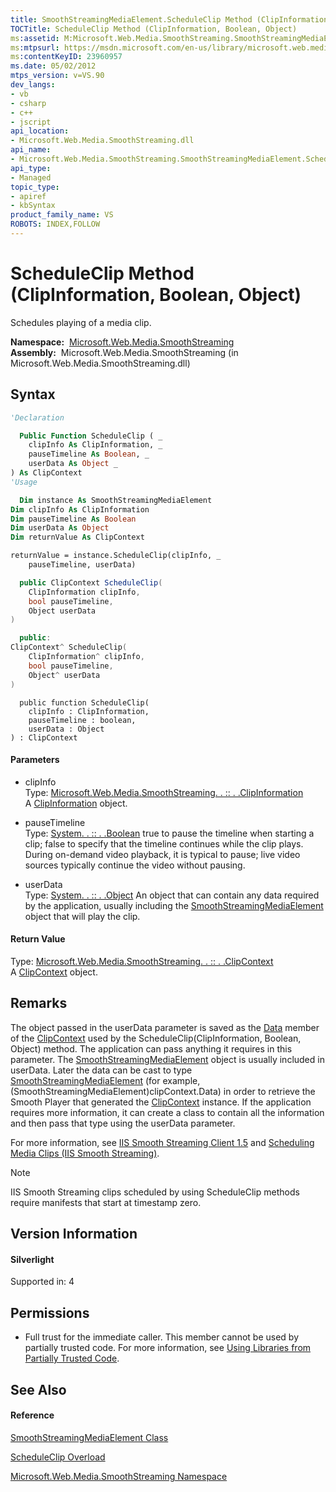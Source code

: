 ```yaml
---
title: SmoothStreamingMediaElement.ScheduleClip Method (ClipInformation, Boolean, Object) (Microsoft.Web.Media.SmoothStreaming)
TOCTitle: ScheduleClip Method (ClipInformation, Boolean, Object)
ms:assetid: M:Microsoft.Web.Media.SmoothStreaming.SmoothStreamingMediaElement.ScheduleClip(Microsoft.Web.Media.SmoothStreaming.ClipInformation,System.Boolean,System.Object)
ms:mtpsurl: https://msdn.microsoft.com/en-us/library/microsoft.web.media.smoothstreaming.smoothstreamingmediaelement.scheduleclip(v=VS.90)
ms:contentKeyID: 23960957
ms.date: 05/02/2012
mtps_version: v=VS.90
dev_langs:
- vb
- csharp
- c++
- jscript
api_location:
- Microsoft.Web.Media.SmoothStreaming.dll
api_name:
- Microsoft.Web.Media.SmoothStreaming.SmoothStreamingMediaElement.ScheduleClip
api_type:
- Managed
topic_type:
- apiref
- kbSyntax
product_family_name: VS
ROBOTS: INDEX,FOLLOW
---
```


# ScheduleClip Method (ClipInformation, Boolean, Object)

Schedules playing of a media clip.

**Namespace:**  [Microsoft.Web.Media.SmoothStreaming](microsoft-web-media-smoothstreaming-namespace_1.md)  
**Assembly:**  Microsoft.Web.Media.SmoothStreaming (in Microsoft.Web.Media.SmoothStreaming.dll)

## Syntax

``` vb
'Declaration

  Public Function ScheduleClip ( _
    clipInfo As ClipInformation, _
    pauseTimeline As Boolean, _
    userData As Object _
) As ClipContext
'Usage

  Dim instance As SmoothStreamingMediaElement
Dim clipInfo As ClipInformation
Dim pauseTimeline As Boolean
Dim userData As Object
Dim returnValue As ClipContext

returnValue = instance.ScheduleClip(clipInfo, _
    pauseTimeline, userData)
```

``` csharp
  public ClipContext ScheduleClip(
    ClipInformation clipInfo,
    bool pauseTimeline,
    Object userData
)
```

``` c++
  public:
ClipContext^ ScheduleClip(
    ClipInformation^ clipInfo, 
    bool pauseTimeline, 
    Object^ userData
)
```

``` jscript
  public function ScheduleClip(
    clipInfo : ClipInformation, 
    pauseTimeline : boolean, 
    userData : Object
) : ClipContext
```

#### Parameters

  - clipInfo  
    Type: [Microsoft.Web.Media.SmoothStreaming. . :: . .ClipInformation](clipinformation-class-microsoft-web-media-smoothstreaming_1.md)  
    A [ClipInformation](clipinformation-class-microsoft-web-media-smoothstreaming_1.md) object.  

<!-- end list -->

  - pauseTimeline  
    Type: [System. . :: . .Boolean](https://msdn.microsoft.com/en-us/library/a28wyd50\(v=vs.90\))  
    true to pause the timeline when starting a clip; false to specify that the timeline continues while the clip plays. During on-demand video playback, it is typical to pause; live video sources typically continue the video without pausing.  

<!-- end list -->

  - userData  
    Type: [System. . :: . .Object](https://msdn.microsoft.com/en-us/library/e5kfa45b\(v=vs.90\))  
    An object that can contain any data required by the application, usually including the [SmoothStreamingMediaElement](smoothstreamingmediaelement-class-microsoft-web-media-smoothstreaming_1.md) object that will play the clip.  

#### Return Value

Type: [Microsoft.Web.Media.SmoothStreaming. . :: . .ClipContext](clipcontext-class-microsoft-web-media-smoothstreaming_1.md)  
A [ClipContext](clipcontext-class-microsoft-web-media-smoothstreaming_1.md) object.  

## Remarks

The object passed in the userData parameter is saved as the [Data](clipcontext-data-property-microsoft-web-media-smoothstreaming_1.md) member of the [ClipContext](clipcontext-class-microsoft-web-media-smoothstreaming_1.md) used by the ScheduleClip(ClipInformation, Boolean, Object) method. The application can pass anything it requires in this parameter. The [SmoothStreamingMediaElement](smoothstreamingmediaelement-class-microsoft-web-media-smoothstreaming_1.md) object is usually included in userData. Later the data can be cast to type [SmoothStreamingMediaElement](smoothstreamingmediaelement-class-microsoft-web-media-smoothstreaming_1.md) (for example, (SmoothStreamingMediaElement)clipContext.Data) in order to retrieve the Smooth Player that generated the [ClipContext](clipcontext-class-microsoft-web-media-smoothstreaming_1.md) instance. If the application requires more information, it can create a class to contain all the information and then pass that type using the userData parameter.

For more information, see [IIS Smooth Streaming Client 1.5](microsoft-smooth-streaming-client-2-0.md) and [Scheduling Media Clips (IIS Smooth Streaming)](scheduling-media-clips.md).


> [!NOTE]  
> IIS Smooth Streaming clips scheduled by using ScheduleClip methods require manifests that start at timestamp zero.


## Version Information

#### Silverlight

Supported in: 4  

## Permissions

  - Full trust for the immediate caller. This member cannot be used by partially trusted code. For more information, see [Using Libraries from Partially Trusted Code](https://msdn.microsoft.com/en-us/library/8skskf63\(v=vs.90\)).

## See Also

#### Reference

[SmoothStreamingMediaElement Class](smoothstreamingmediaelement-class-microsoft-web-media-smoothstreaming_1.md)

[ScheduleClip Overload](smoothstreamingmediaelement-scheduleclip-method-microsoft-web-media-smoothstreaming_1.md)

[Microsoft.Web.Media.SmoothStreaming Namespace](microsoft-web-media-smoothstreaming-namespace_1.md)

